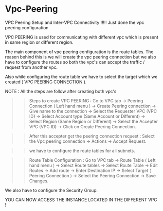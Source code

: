 # Vpc-Peering
VPC Peering Setup and Inter-VPC Connectivity !!!!!
Just done the vpc peering configuration

VPC PEERING is used for communicating with different vpc which is present in same region or different region.

The main component of vpc peering configuration is the route tables. The reason behind this is we will create the vpc peering connection but we also have to configure the routes so both the vpc's can accept the traffic / request from another vpc.

Also while configuring the route table we have to select the target which we created ( VPC PEERING CONNECTION ).

NOTE : All the steps are follow after creating both vpc's

>> Steps to create VPC PEERING : 
Go to VPC tab -> Peering Connection ( Left hand menu ) -> Create Peering connection -> Give name to the connection -> Select the Requester VPC (VPC ID) -> Select Account type (Same Account or Different) -> Select Region (Same Region or Different) -> Select the Accepter VPC (VPC ID) -> Click on Create Peering Connection.

>> After this accepter get the peering connection request :
Select the Vpc peering connection -> Actions -> Accept Request.

>> we have to configure the route tables for all subnets.

>> Route Table Configuration :
Go to VPC tab -> Route Table ( Left hand menu ) -> Select Route tables -> Select Route Table -> Edit Routes ->
Add route -> Enter Destination IP -> Select Target ( Peering Connection ) -> Select the Peering Connection -> Save Changes.

We also have to configure the Security Group.

YOU CAN NOW ACCESS THE INSTANCE LOCATED IN THE DIFFERENT VPC !
